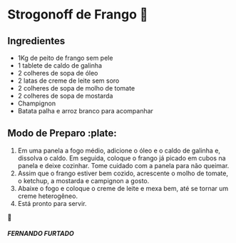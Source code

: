 # Strogonoff de Frango :chicken:

## Ingredientes

 - 1Kg de peito de frango sem pele
 - 1 tablete de caldo de galinha
 - 2 colheres de sopa de óleo
 - 2 latas de creme de leite sem soro
 - 2 colheres de sopa de molho de tomate
 - 2 colheres de sopa de mostarda
 - Champignon
 - Batata palha e arroz branco para acompanhar

## Modo de Preparo :plate:
 1. Em uma panela a fogo médio, adicione o óleo e o caldo de galinha e, dissolva o caldo. Em seguida, coloque o frango já picado em cubos na panela e deixe cozinhar. Tome cuidado com a panela para não queimar.
 2. Assim que o frango estiver bem cozido, acrescente o molho de tomate, o ketchup, a mostarda e campignon a gosto.
 3. Abaixe o fogo e coloque o creme de leite e mexa bem, até se tornar um creme heterogêneo.
 4. Está pronto para servir.
 
:boy:
##### *_FERNANDO FURTADO_*

